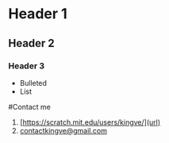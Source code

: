 # Header 1
## Header 2
### Header 3

- Bulleted
- List

#Contact me
1. [https://scratch.mit.edu/users/kingve/](url)
2. [contactkingve@gmail.com](email) 
